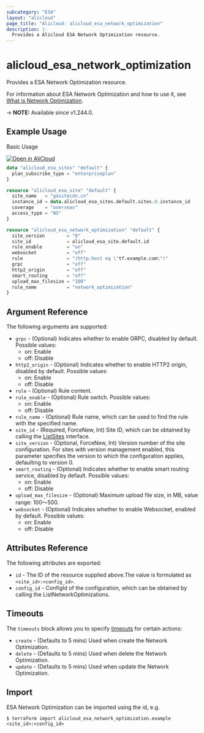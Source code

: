 ```yaml
---
subcategory: "ESA"
layout: "alicloud"
page_title: "Alicloud: alicloud_esa_network_optimization"
description: |-
  Provides a Alicloud ESA Network Optimization resource.
---
```


# alicloud_esa_network_optimization

Provides a ESA Network Optimization resource.



For information about ESA Network Optimization and how to use it, see [What is Network Optimization](https://next.api.alibabacloud.com/document/ESA/2024-09-10/CreateNetworkOptimization).

-> **NOTE:** Available since v1.244.0.

## Example Usage

Basic Usage

<div style="display: block;margin-bottom: 40px;"><div class="oics-button" style="float: right;position: absolute;margin-bottom: 10px;">
  <a href="https://api.aliyun.com/terraform?resource=alicloud_esa_network_optimization&exampleId=eaf35a11-00a4-5fe2-c66e-24d5e3e0180f1ccb1b6d&activeTab=example&spm=docs.r.esa_network_optimization.0.eaf35a1100&intl_lang=EN_US" target="_blank">
    <img alt="Open in AliCloud" src="https://img.alicdn.com/imgextra/i1/O1CN01hjjqXv1uYUlY56FyX_!!6000000006049-55-tps-254-36.svg" style="max-height: 44px; max-width: 100%;">
  </a>
</div></div>

```terraform
data "alicloud_esa_sites" "default" {
  plan_subscribe_type = "enterpriseplan"
}

resource "alicloud_esa_site" "default" {
  site_name   = "gositecdn.cn"
  instance_id = data.alicloud_esa_sites.default.sites.0.instance_id
  coverage    = "overseas"
  access_type = "NS"
}

resource "alicloud_esa_network_optimization" "default" {
  site_version        = "0"
  site_id             = alicloud_esa_site.default.id
  rule_enable         = "on"
  websocket           = "off"
  rule                = "(http.host eq \"tf.example.com\")"
  grpc                = "off"
  http2_origin        = "off"
  smart_routing       = "off"
  upload_max_filesize = "100"
  rule_name           = "network_optimization"
}
```

## Argument Reference

The following arguments are supported:
* `grpc` - (Optional) Indicates whether to enable GRPC, disabled by default. Possible values:
  - on: Enable
  - off: Disable
* `http2_origin` - (Optional) Indicates whether to enable HTTP2 origin, disabled by default. Possible values:
  - on: Enable
  - off: Disable
* `rule` - (Optional) Rule content.
* `rule_enable` - (Optional) Rule switch. Possible values:
  - on: Enable
  - off: Disable
* `rule_name` - (Optional) Rule name, which can be used to find the rule with the specified name.
* `site_id` - (Required, ForceNew, Int) Site ID, which can be obtained by calling the [ListSites](~~ListSites~~) interface.
* `site_version` - (Optional, ForceNew, Int) Version number of the site configuration. For sites with version management enabled, this parameter specifies the version to which the configuration applies, defaulting to version 0.
* `smart_routing` - (Optional) Indicates whether to enable smart routing service, disabled by default. Possible values:
  - on: Enable
  - off: Disable
* `upload_max_filesize` - (Optional) Maximum upload file size, in MB, value range: 100～500.
* `websocket` - (Optional) Indicates whether to enable Websocket, enabled by default. Possible values:
  - on: Enable
  - off: Disable

## Attributes Reference

The following attributes are exported:
* `id` - The ID of the resource supplied above.The value is formulated as `<site_id>:<config_id>`.
* `config_id` - ConfigId of the configuration, which can be obtained by calling the ListNetworkOptimizations.

## Timeouts

The `timeouts` block allows you to specify [timeouts](https://www.terraform.io/docs/configuration-0-11/resources.html#timeouts) for certain actions:
* `create` - (Defaults to 5 mins) Used when create the Network Optimization.
* `delete` - (Defaults to 5 mins) Used when delete the Network Optimization.
* `update` - (Defaults to 5 mins) Used when update the Network Optimization.

## Import

ESA Network Optimization can be imported using the id, e.g.

```shell
$ terraform import alicloud_esa_network_optimization.example <site_id>:<config_id>
```